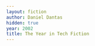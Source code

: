```yaml
---
layout: fiction
author: Daniel Dantas
hidden: true
year: 2002
title: The Year in Tech Fiction
---
```

